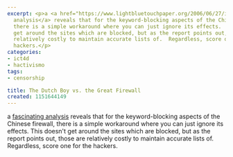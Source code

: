 ```yaml
---
excerpt: <p>a <a href="https://www.lightbluetouchpaper.org/2006/06/27/ignoring-the-great-firewall-of-china/">fascinating
  analysis</a> reveals that for the keyword-blocking aspects of the Chinese firewall,
  there is a simple workaround where you can just ignore its effects.  This doesn't
  get around the sites which are blocked, but as the report points out, those are
  relatively costly to maintain accurate lists of.  Regardless, score one for the
  hackers.</p>
categories:
- ict4d
- hactivismo
tags:
- censorship

title: The Dutch Boy vs. the Great Firewall
created: 1151644149
---
```

<p>a <a href="https://www.lightbluetouchpaper.org/2006/06/27/ignoring-the-great-firewall-of-china/">fascinating analysis</a> reveals that for the keyword-blocking aspects of the Chinese firewall, there is a simple workaround where you can just ignore its effects.  This doesn't get around the sites which are blocked, but as the report points out, those are relatively costly to maintain accurate lists of.  Regardless, score one for the hackers.</p>
